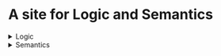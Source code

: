 # A site for Logic and Semantics



<details>
<summary>Logic</summary>


</details>


<details>
<summary>Semantics</summary>


</details>
